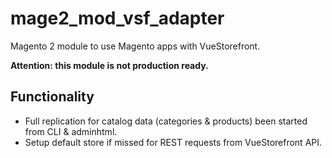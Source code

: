 # mage2_mod_vsf_adapter
Magento 2 module to use Magento apps with VueStorefront.

**Attention: this module is not production ready.**

## Functionality

* Full replication for catalog data (categories & products) been started from CLI & adminhtml.
* Setup default store if missed for REST requests from VueStorefront API.

